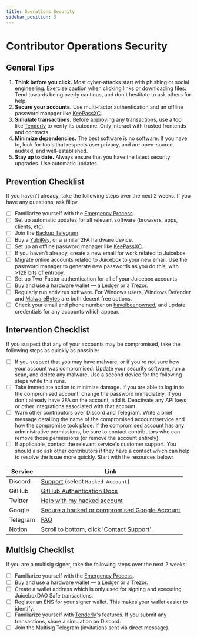```yaml
---
title: Operations Security
sidebar_position: 3
---
```


# Contributor Operations Security

## General Tips

1. **Think before you click.** Most cyber-attacks start with phishing or social engineering. Exercise caution when clicking links or downloading files. Tend towards being overly cautious, and don't hestitate to ask others for help.
2. **Secure your accounts.** Use multi-factor authentication and an offline password manager like [KeePassXC](https://keepassxc.org/).
3. **Simulate transactions.** Before approving any transactions, use a tool like [Tenderly](https://tenderly.co/) to verify its outcome. Only interact with trusted frontends and contracts.
4. **Minimize dependencies.** The best software is no software. If you have to, look for tools that respects user privacy, and are open-source, audited, and well-established.
5. **Stay up to date.** Always ensure that you have the latest security upgrades. Use automatic updates.

## Prevention Checklist

If you haven't already, take the following steps over the next 2 weeks. If you have any questions, ask filipv.

- [ ] Familiarize yourself with the [Emergency Process](../emergency).
- [ ] Set up automatic updates for all relevant software (browsers, apps, clients, etc).
- [ ] Join the [Backup Telegram](https://t.me/jbx_backup).
- [ ] Buy a [YubiKey](https://www.yubico.com/), or a similar 2FA hardware device.
- [ ] Set up an offline password manager like [KeePassXC](https://keepassxc.org/).
- [ ] If you haven't already, create a new email for work related to Juicebox.
- [ ] Migrate online accounts related to Juicebox to your new email. Use the password manager to generate new passwords as you do this, with >128 bits of entropy.
- [ ] Set up Two-Factor authentication for all of your Juicebox accounts
- [ ] Buy and use a hardware wallet — a [Ledger](https://www.ledger.com/) or a [Trezor](https://trezor.io/).
- [ ] Regularly run antivirus software. For Windows users, Windows Defender and [MalwareBytes](https://www.malwarebytes.com/) are both decent free options.
- [ ] Check your email and phone number on [haveibeenpwned](https://haveibeenpwned.com/), and update credentials for any accounts which appear.

## Intervention Checklist

If you suspect that any of your accounts may be compromised, take the following steps as quickly as possible:

- [ ] If you suspect that you may have malware, or if you're not sure how your account was compromised: Update your security software, run a scan, and delete any malware. Use a second device for the following steps while this runs.
- [ ] Take immediate action to minimize damage. If you are able to log in to the compromised account, change the password immediately. If you don't already have 2FA on the account, add it. Deactivate any API keys or other integrations associated with that account.
- [ ] Warn other contributors over Discord and Telegram. Write a brief message detailing the name of the compromised account/service and how the compromise took place. If the compromised account has any administrative permissions, be sure to contact contributors who can remove those permissions (or remove the account entirely).
- [ ] If applicable, contact the relevant service's customer support. You should also ask other contributors if they have a contact which can help to resolve the issue more quickly. Start with the resources below:

| Service  | Link                                                                                                  |
| -------- | ----------------------------------------------------------------------------------------------------- |
| Discord  | [Support](https://support.discord.com/hc/en-us/requests/new) (select `Hacked Account`)                |
| GitHub   | [GitHub Authentication Docs](https://docs.github.com/en/authentication)                               |
| Twitter  | [Help with my hacked account](https://help.twitter.com/en/safety-and-security/twitter-account-hacked) |
| Google   | [Secure a hacked or compromised Google Account](https://support.google.com/accounts/answer/6294825)   |
| Telegram | [FAQ](https://telegram.org/faq#q-my-phone-was-stolen-what-do-i-do)                                    |
| Notion   | Scroll to bottom, click ['Contact Support'](https://www.notion.so/product)                            |

## Multisig Checklist

If you are a multisig signer, take the following steps over the next 2 weeks:

- [ ] Familiarize yourself with the [Emergency Process](emergency).
- [ ] Buy and use a hardware wallet — a [Ledger](https://www.ledger.com/) or a [Trezor](https://trezor.io/).
- [ ] Create a wallet address which is only used for signing and executing JuiceboxDAO Safe transactions.
- [ ] Register an ENS for your signer wallet. This makes your wallet easier to identify.
- [ ] Familiarize yourself with [Tenderly](https://tenderly.co/)'s features. If you submit any transactions, share a simulation on Discord.
- [ ] Join the Multisig Telegram (invitations sent via direct message).
